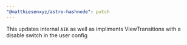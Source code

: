 ```yaml
---
"@matthiesenxyz/astro-hashnode": patch
---
```


This updates internal `AIK` as well as impliments ViewTransitions with a disable switch in the user config
